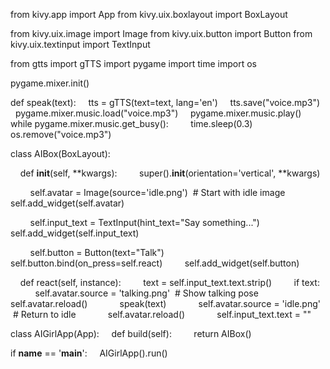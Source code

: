 from kivy.app import App
from kivy.uix.boxlayout import BoxLayout

from kivy.uix.image import Image
from kivy.uix.button import Button
from kivy.uix.textinput import TextInput


from gtts import gTTS
import pygame
import time
import os

pygame.mixer.init()

def speak(text):
    tts = gTTS(text=text, lang='en')
    tts.save("voice.mp3")
    pygame.mixer.music.load("voice.mp3")
    pygame.mixer.music.play()
    while pygame.mixer.music.get_busy():
        time.sleep(0.3)
    os.remove("voice.mp3")

class AIBox(BoxLayout):


    def __init__(self, **kwargs):
        super().__init__(orientation='vertical', **kwargs)

        self.avatar = Image(source='idle.png')  # Start with idle image
        self.add_widget(self.avatar)

        self.input_text = TextInput(hint_text="Say something...")
        self.add_widget(self.input_text)

        self.button = Button(text="Talk")
        self.button.bind(on_press=self.react)
        self.add_widget(self.button)

    def react(self, instance):
        text = self.input_text.text.strip()
        if text:
            self.avatar.source = 'talking.png'  # Show talking pose
            self.avatar.reload()
            speak(text)
            self.avatar.source = 'idle.png'  # Return to idle
            self.avatar.reload()
            self.input_text.text = ""

class AIGirlApp(App):
    def build(self):
        return AIBox()

if __name__ == '__main__':
    AIGirlApp().run()
